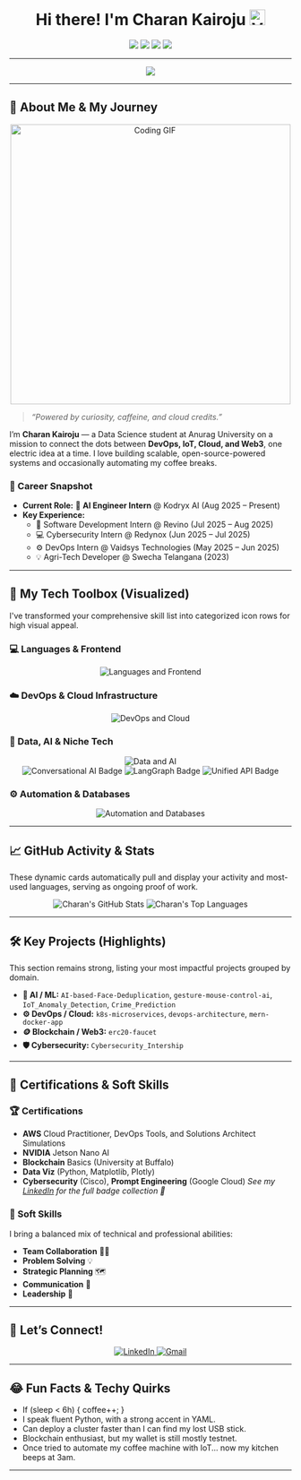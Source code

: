 <h1 align="center">
  Hi there! I'm Charan Kairoju
  <img src="https://img.shields.io/badge/verified-true-blue?style=flat-square&logo=github&label=He/Him" alt="Verification Badge" height="28"/>
</h1>

<p align="center">
  <img src="https://img.shields.io/badge/DevOps-⚡️ElectricOps-blueviolet?style=for-the-badge&logo=docker&logoColor=white"/>
  <img src="https://img.shields.io/badge/IoT-%F0%9F%9A%80%20Cloud%20Connected-brightgreen?style=for-the-badge&logo=raspberrypi&logoColor=white"/>
  <img src="https://img.shields.io/badge/Web3-%F0%9F%A7%A1%20Blockchained-9cf?style=for-the-badge&logo=ethereum&logoColor=white"/>
  <img src="https://img.shields.io/badge/Data%20Science-%F0%9F%A4%96%20Data%20Wizard-orange?style=for-the-badge&logo=python&logoColor=white"/>
</p>

---

<p align="center">
  <img src="https://readme-typing-svg.demolab.com?font=Fira+Code&duration=3500&pause=1000&color=00F7EF&background=00203A&center=true&vCenter=true&width=600&lines=Clouds%2C+Code%2C+Coffee%2C+and+Curiosity.;Open+to+Collabs+and+Internships!;Let%E2%80%99s+build+something+awesome+%F0%9F%9A%80"/>
</p>

---

## 🚀 About Me & My Journey

<p align="center">
  <img src="https://media.giphy.com/media/LmN8APbYc2j21p3cQj/giphy.gif" alt="Coding GIF" width="500"/>
</p>

> _“Powered by curiosity, caffeine, and cloud credits.”_

I’m **Charan Kairoju** — a Data Science student at Anurag University on a mission to connect the dots between **DevOps, IoT, Cloud, and Web3**, one electric idea at a time. I love building scalable, open-source-powered systems and occasionally automating my coffee breaks.

### 💼 Career Snapshot

- **Current Role:** 🤖 **AI Engineer Intern** @ Kodryx AI (Aug 2025 – Present)
- **Key Experience:**
  - 🚀 Software Development Intern @ Revino (Jul 2025 – Aug 2025)
  - 💻 Cybersecurity Intern @ Redynox (Jun 2025 – Jul 2025)
  - ⚙️ DevOps Intern @ Vaidsys Technologies (May 2025 – Jun 2025)
  - 💡 Agri-Tech Developer @ Swecha Telangana (2023)

---

## 🧰 My Tech Toolbox (Visualized)

I've transformed your comprehensive skill list into categorized icon rows for high visual appeal.

### 💻 Languages & Frontend
<p align="center">
  <img src="https://skillicons.dev/icons?i=py,js,r,solidity,react,html,css" alt="Languages and Frontend" />
</p>

### ☁️ DevOps & Cloud Infrastructure
<p align="center">
  <img src="https://skillicons.dev/icons?i=docker,kubernetes,jenkins,aws,azure,gcp,git,bash" alt="DevOps and Cloud" />
</p>

### 🧠 Data, AI & Niche Tech
<p align="center">
  <img src="https://skillicons.dev/icons?i=tensorflow,mqtt,postgres" alt="Data and AI" />
  <br/>
  <img src="https://img.shields.io/badge/Conversational_AI-blueviolet" alt="Conversational AI Badge" />
  <img src="https://img.shields.io/badge/LangGraph-205A93" alt="LangGraph Badge" />
  <img src="https://img.shields.io/badge/Unified_API-5cb85c" alt="Unified API Badge" />
</p>

### ⚙️ Automation & Databases
<p align="center">
  <img src="https://skillicons.dev/icons?i=supabase,firebase,sqlite,n8n" alt="Automation and Databases" />
</p>

---

## 📈 GitHub Activity & Stats

These dynamic cards automatically pull and display your activity and most-used languages, serving as ongoing proof of work.

<p align="center">
  <img src="https://github-readme-stats.vercel.app/api?username=CharanKairoju&show_icons=true&theme=dark&include_all_commits=true&count_private=true" alt="Charan's GitHub Stats" />
  <img src="https://github-readme-stats.vercel.app/api/top-langs/?username=CharanKairoju&layout=compact&theme=dark&hide=html" alt="Charan's Top Languages" />
</p>

---

## 🛠️ Key Projects (Highlights)

This section remains strong, listing your most impactful projects grouped by domain.

- **🤖 AI / ML:** `AI-based-Face-Deduplication`, `gesture-mouse-control-ai`, `IoT_Anomaly_Detection`, `Crime_Prediction`
- **⚙️ DevOps / Cloud:** `k8s-microservices`, `devops-architecture`, `mern-docker-app`
- **🪙 Blockchain / Web3:** `erc20-faucet`
- **🛡️ Cybersecurity:** `Cybersecurity_Intership`

---

## 🏅 Certifications & Soft Skills

### 🏆 Certifications
- **AWS** Cloud Practitioner, DevOps Tools, and Solutions Architect Simulations
- **NVIDIA** Jetson Nano AI
- **Blockchain** Basics (University at Buffalo)
- **Data Viz** (Python, Matplotlib, Plotly)
- **Cybersecurity** (Cisco), **Prompt Engineering** (Google Cloud)
_See my [LinkedIn](https://www.linkedin.com/in/charankairoju) for the full badge collection 🏅_

### 🤝 Soft Skills
I bring a balanced mix of technical and professional abilities:
- **Team Collaboration** 🧑‍💻
- **Problem Solving** 💡
- **Strategic Planning** 🗺️
- **Communication** 📢
- **Leadership** 👑

---

## 👋 Let’s Connect!

<p align="center">
  <a href="https://www.linkedin.com/in/charankairoju/" target="_blank">
    <img src="https://img.shields.io/badge/LinkedIn-connect-blue?style=for-the-badge&logo=linkedin" alt="LinkedIn" />
  </a>
  <a href="mailto:charankairoju@gmail.com">
    <img src="https://img.shields.io/badge/Gmail-email-ff4b2b?style=for-the-badge&logo=gmail&logoColor=white" alt="Gmail" />
  </a>
</p>

---

## 😂 Fun Facts & Techy Quirks

* If (sleep < 6h) { coffee++; }
* I speak fluent Python, with a strong accent in YAML.
* Can deploy a cluster faster than I can find my lost USB stick.
* Blockchain enthusiast, but my wallet is still mostly testnet.
* Once tried to automate my coffee machine with IoT... now my kitchen beeps at 3am.

---
